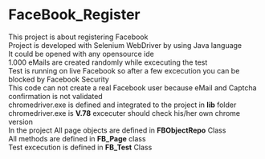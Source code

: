 # FaceBook_Register

This project is about registering Facebook <br/>
Project is developed with Selenium WebDriver by using Java language <br/>
It could be opened with any opensource ide <br/>
1.000 eMails are created randomly while excecuting the test <br/>
Test is running on live Facebook so after a few excecution you can be blocked by Facebook Security <br/>
This code can not create a real Facebook user because eMail and Captcha confirmation is not validated <br/>
chromedriver.exe is defined and integrated to the project in **lib** folder <br/>
chromedriver.exe is **V.78** excecuter should check his/her own chrome version <br/> 
In the project All page objects are defined in **FBObjectRepo** Class <br/>
All methods are defined in **FB_Page** class <br/>
Test excecution is defined in **FB_Test** Class <br/>
